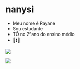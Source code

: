 # nanysi

- Meu nome é Rayane
- Sou estudante
- TÔ no 2ºano do ensino médio 
- 🥱❗❔


![](https://media1.tenor.com/m/PqgTNvSN8wIAAAAC/kermit-worried.gif)

![](https://media1.tenor.com/m/e_Da8yf4Y74AAAAC/charlie-brown-snoopy.gif)
